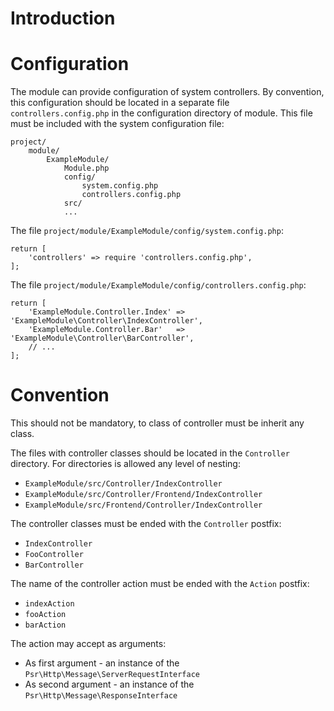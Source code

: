 Introduction
============

# Configuration

The module can provide configuration of system controllers. By convention,
this configuration should be located in a separate file `controllers.config.php`
in the configuration directory of module. This file must be included with the
system configuration file:
```
project/
    module/
        ExampleModule/
            Module.php
            config/
                system.config.php
                controllers.config.php
            src/
            ...
```

The file `project/module/ExampleModule/config/system.config.php`:
```
return [
    'controllers' => require 'controllers.config.php',
];
```

The file `project/module/ExampleModule/config/controllers.config.php`:
```
return [
    'ExampleModule.Controller.Index' => 'ExampleModule\Controller\IndexController',
    'ExampleModule.Controller.Bar'   => 'ExampleModule\Controller\BarController',
    // ...
];
``` 

# Convention

This should not be mandatory, to class of controller must be inherit any class.

The files with controller classes should be located in the `Controller` directory.
For directories is allowed any level of nesting:

- `ExampleModule/src/Controller/IndexController`
- `ExampleModule/src/Controller/Frontend/IndexController`
- `ExampleModule/src/Frontend/Controller/IndexController`

The controller classes must be ended with the `Controller` postfix:

- `IndexController`
- `FooController`
- `BarController`

The name of the controller action must be ended with the `Action` postfix:

- `indexAction`
- `fooAction`
- `barAction`

The action may accept as arguments:
- As first argument - an instance of the `Psr\Http\Message\ServerRequestInterface`
- As second argument - an instance of the `Psr\Http\Message\ResponseInterface`
